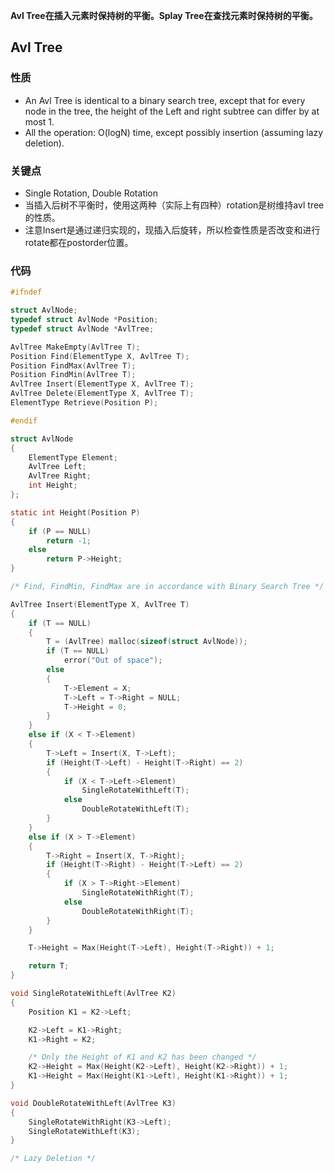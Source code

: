 **Avl Tree在插入元素时保持树的平衡。Splay Tree在查找元素时保持树的平衡。**

## Avl Tree

### 性质
- An Avl Tree is identical to a binary search tree, except that for every node in the tree, the height of the Left and right subtree can differ by at most 1.
- All the operation: O(logN) time, except possibly insertion (assuming lazy deletion).

### 关键点
- Single Rotation, Double Rotation
- 当插入后树不平衡时，使用这两种（实际上有四种）rotation是树维持avl tree的性质。
- 注意Insert是通过递归实现的，现插入后旋转，所以检查性质是否改变和进行rotate都在postorder位置。

### 代码

```c
#ifndef

struct AvlNode;
typedef struct AvlNode *Position;
typedef struct AvlNode *AvlTree;

AvlTree MakeEmpty(AvlTree T);
Position Find(ElementType X, AvlTree T);
Position FindMax(AvlTree T);
Position FindMin(AvlTree T);
AvlTree Insert(ElementType X, AvlTree T);
AvlTree Delete(ElementType X, AvlTree T);
ElementType Retrieve(Position P);

#endif

struct AvlNode
{
    ElementType Element;
    AvlTree Left;
    AvlTree Right;
    int Height;
};

static int Height(Position P)
{
    if (P == NULL)
        return -1;
    else
        return P->Height;
}

/* Find, FindMin, FindMax are in accordance with Binary Search Tree */

AvlTree Insert(ElementType X, AvlTree T)
{
    if (T == NULL)
    {
        T = (AvlTree) malloc(sizeof(struct AvlNode));
        if (T == NULL)
            error("Out of space");
        else
        {
            T->Element = X;
            T->Left = T->Right = NULL;
            T->Height = 0;
        }   
    }   
    else if (X < T->Element)
    {   
        T->Left = Insert(X, T->Left);
        if (Height(T->Left) - Height(T->Right) == 2)
        {   
            if (X < T->Left->Element)
                SingleRotateWithLeft(T);
            else
                DoubleRotateWithLeft(T);
        }
    }
    else if (X > T->Element)
    {
        T->Right = Insert(X, T->Right);
        if (Height(T->Right) - Height(T->Left) == 2)
        {
            if (X > T->Right->Element)
                SingleRotateWithRight(T);
            else
                DoubleRotateWithRight(T);
        }
    }

    T->Height = Max(Height(T->Left), Height(T->Right)) + 1;

    return T;
}

void SingleRotateWithLeft(AvlTree K2)
{
    Position K1 = K2->Left;

    K2->Left = K1->Right;
    K1->Right = K2;

    /* Only the Height of K1 and K2 has been changed */
    K2->Height = Max(Height(K2->Left), Height(K2->Right)) + 1;
    K1->Height = Max(Height(K1->Left), Height(K1->Right)) + 1;
}

void DoubleRotateWithLeft(AvlTree K3)
{
    SingleRotateWithRight(K3->Left);
    SingleRotateWithLeft(K3);
}

/* Lazy Deletion */
```
